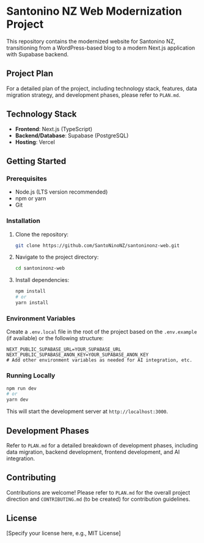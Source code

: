 # Santonino NZ Web Modernization Project

This repository contains the modernized website for Santonino NZ, transitioning from a WordPress-based blog to a modern Next.js application with Supabase backend.

## Project Plan
For a detailed plan of the project, including technology stack, features, data migration strategy, and development phases, please refer to `PLAN.md`.

## Technology Stack
*   **Frontend**: Next.js (TypeScript)
*   **Backend/Database**: Supabase (PostgreSQL)
*   **Hosting**: Vercel

## Getting Started

### Prerequisites
*   Node.js (LTS version recommended)
*   npm or yarn
*   Git

### Installation
1.  Clone the repository:
    ```bash
    git clone https://github.com/SantoNinoNZ/santoninonz-web.git
    ```
2.  Navigate to the project directory:
    ```bash
    cd santoninonz-web
    ```
3.  Install dependencies:
    ```bash
    npm install
    # or
    yarn install
    ```

### Environment Variables
Create a `.env.local` file in the root of the project based on the `.env.example` (if available) or the following structure:

```
NEXT_PUBLIC_SUPABASE_URL=YOUR_SUPABASE_URL
NEXT_PUBLIC_SUPABASE_ANON_KEY=YOUR_SUPABASE_ANON_KEY
# Add other environment variables as needed for AI integration, etc.
```

### Running Locally
```bash
npm run dev
# or
yarn dev
```
This will start the development server at `http://localhost:3000`.

## Development Phases
Refer to `PLAN.md` for a detailed breakdown of development phases, including data migration, backend development, frontend development, and AI integration.

## Contributing
Contributions are welcome! Please refer to `PLAN.md` for the overall project direction and `CONTRIBUTING.md` (to be created) for contribution guidelines.

## License
[Specify your license here, e.g., MIT License]
